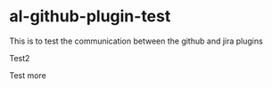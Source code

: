 # al-github-plugin-test
This is to test the communication between the github and jira plugins

Test2 

Test more
